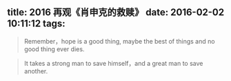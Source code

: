 title: 2016 再观《肖申克的救赎》
date: 2016-02-02 10:11:12
tags:
---

> Remember，hope is a good thing, maybe the best of things and no good thing ever dies.

> It takes a strong man to save himself，and a great man to save another.
